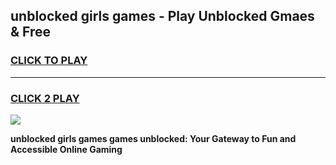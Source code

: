 
## unblocked girls games - Play Unblocked Gmaes & Free
<h3>
<a href="https://news.freeplayer.one?title=unblocked_girls_games&ref=23F">CLICK TO PLAY</a></h3>
<hr>

<h3>
<a href="https://news.freeplayer.one?title=unblocked_girls_games&ref=23F">CLICK 2 PLAY</a>
  
</h3>

<a href="https://news.freeplayer.one?title=unblocked_girls_games&ref=23F/"><img src="https://clearcache.store/games.png"></a>


**unblocked girls games games unblocked: Your Gateway to Fun and Accessible Online Gaming**
